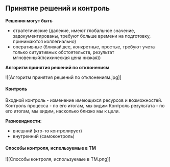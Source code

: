 ## Принятие решений и контроль

**Решения могут быть**
- стратегические (далекие, имеют глобальное значение, задокументированы, требуют больше времени на подготовку,  принимаются коллегиально)
- оперативные (ближайшее, конкретные, простые, требуют учета только ситуативных обстоятельств, результат мгновенный(психическая цена низкая))

**Алгоритм принятия решений по отклонениям** 

![[Алгоритм принятия решений по отклонениям.jpg]]

#### Контроль

Входной контроль - изменение имеющихся ресурсов и возможностей.
Контроль процесса - по его итогам, мы видим
Контроль результата - по его итогам, мы видим, насколько близко мы к цели.

**Разновидности:**
- внешний (кто-то контролирует)
- внутренний (самоконтроль)

#### Способы контроля, используемые в ТМ
![[Способы контроля, используемые в ТМ.png]]